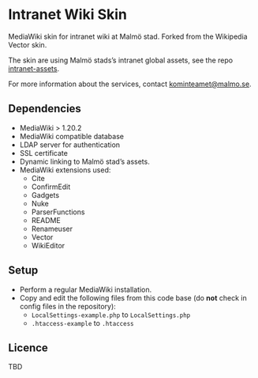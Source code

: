 Intranet Wiki Skin
=============
MediaWiki skin for intranet wiki at Malmö stad. Forked from the Wikipedia Vector skin.

The skin are using Malmö stads’s intranet global assets, see the repo [intranet-assets](https://github.com/malmostad/intranet-assets).

For more information about the services, contact kominteamet@malmo.se.

## Dependencies
* MediaWiki > 1.20.2
* MediaWiki compatible database
* LDAP server for authentication
* SSL certificate
* Dynamic linking to Malmö stad’s assets.
* MediaWiki extensions used:
  * Cite
  * ConfirmEdit
  * Gadgets
  * Nuke
  * ParserFunctions
  * README
  * Renameuser
  * Vector
  * WikiEditor

## Setup
* Perform a regular MediaWiki installation.
* Copy and edit the following files from this code base (do __not__ check in config files in the repository):
  * `LocalSettings-example.php` to `LocalSettings.php`
  * `.htaccess-example` to `.htaccess`

## Licence
TBD
